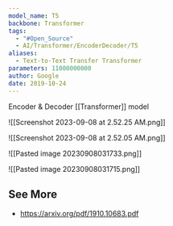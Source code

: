 ```yaml
---
model_name: T5
backbone: Transformer
tags:
  - "#Open_Source"
  - AI/Transformer/EncoderDecoder/T5
aliases:
  - Text-to-Text Transfer Transformer
parameters: 11000000000
author: Google
date: 2019-10-24
---
```


Encoder & Decoder [[Transformer]] model


![[Screenshot 2023-09-08 at 2.52.25 AM.png]]


![[Screenshot 2023-09-08 at 2.52.05 AM.png]]



![[Pasted image 20230908031733.png]]



![[Pasted image 20230908031715.png]]


## See More
- https://arxiv.org/pdf/1910.10683.pdf

